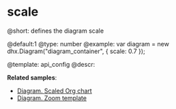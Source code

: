 scale
=============

@short:
	defines the diagram scale

@default:1
@type: number
@example:
var diagram = new dhx.Diagram("diagram_container", { 
  	scale: 0.7
});

@template:	api_config
@descr:


**Related samples**:
- [Diagram. Scaled Org chart](https://snippet.dhtmlx.com/9h89c3gl)
- [Diagram. Zoom template](https://snippet.dhtmlx.com/09o8t3o2)

